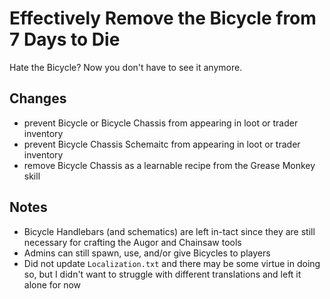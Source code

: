 # Effectively Remove the Bicycle from 7 Days to Die
Hate the Bicycle? Now you don't have to see it anymore.

## Changes
- prevent Bicycle or Bicycle Chassis from appearing in loot or trader inventory
- prevent Bicycle Chassis Schemaitc from appearing in loot or trader inventory
- remove Bicycle Chassis as a learnable recipe from the Grease Monkey skill

## Notes
- Bicycle Handlebars (and schematics) are left in-tact since they are still necessary for crafting the Augor and Chainsaw tools
- Admins can still spawn, use, and/or give Bicycles to players
- Did not update `Localization.txt` and there may be some virtue in doing so, but I didn't want to struggle with different translations and left it alone for now
